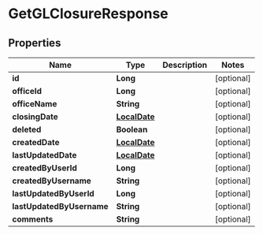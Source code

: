 
# GetGLClosureResponse

## Properties
Name | Type | Description | Notes
------------ | ------------- | ------------- | -------------
**id** | **Long** |  |  [optional]
**officeId** | **Long** |  |  [optional]
**officeName** | **String** |  |  [optional]
**closingDate** | [**LocalDate**](LocalDate.md) |  |  [optional]
**deleted** | **Boolean** |  |  [optional]
**createdDate** | [**LocalDate**](LocalDate.md) |  |  [optional]
**lastUpdatedDate** | [**LocalDate**](LocalDate.md) |  |  [optional]
**createdByUserId** | **Long** |  |  [optional]
**createdByUsername** | **String** |  |  [optional]
**lastUpdatedByUserId** | **Long** |  |  [optional]
**lastUpdatedByUsername** | **String** |  |  [optional]
**comments** | **String** |  |  [optional]



